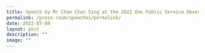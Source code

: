 ```yaml
---
title: Speech by Mr Chan Chun Sing at the 2022 One Public Service Observance Ceremony
permalink: /press-room/speeches/permalink/
date: 2022-07-08
layout: post
description: ""
image: ""
---
```

